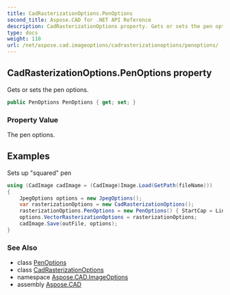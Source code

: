 ```yaml
---
title: CadRasterizationOptions.PenOptions
second_title: Aspose.CAD for .NET API Reference
description: CadRasterizationOptions property. Gets or sets the pen options
type: docs
weight: 110
url: /net/aspose.cad.imageoptions/cadrasterizationoptions/penoptions/
---
```

## CadRasterizationOptions.PenOptions property

Gets or sets the pen options.

```csharp
public PenOptions PenOptions { get; set; }
```

### Property Value

The pen options.

## Examples

Sets up "squared" pen

```csharp
using (CadImage cadImage = (CadImage)Image.Load(GetPath(fileName)))
{
    JpegOptions options = new JpegOptions();
    var rasterizationOptions = new CadRasterizationOptions();
    rasterizationOptions.PenOptions = new PenOptions() { StartCap = LineCap.Square, EndCap = LineCap.Square };
    options.VectorRasterizationOptions = rasterizationOptions;
    cadImage.Save(outFile, options);
}
```

### See Also

* class [PenOptions](../../penoptions/)
* class [CadRasterizationOptions](../)
* namespace [Aspose.CAD.ImageOptions](../../../aspose.cad.imageoptions/)
* assembly [Aspose.CAD](../../../)


